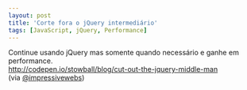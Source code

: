 ```yaml
---
layout: post
title: 'Corte fora o jQuery intermediário'
tags: [JavaScript, jQuery, Performance]
---
```


Continue usando jQuery mas somente quando necessário e ganhe em performance.<br>
<http://codepen.io/stowball/blog/cut-out-the-jquery-middle-man><br>
(via [@impressivewebs](https://twitter.com/ImpressiveWebs/status/539830204320206848))
